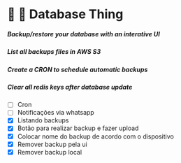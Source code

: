 # 🎲 👹 Database Thing


##### Backup/restore your database with an interative UI
##### List all backups files in AWS S3
##### Create a CRON to schedule automatic backups 
##### Clear all redis keys after database update

- [ ] Cron
- [ ] Notificações via whatsapp
- [x] Listando backups
- [x] Botão para realizar backup e fazer upload
- [x] Colocar nome do backup de acordo com o dispositivo
- [x] Remover backup pela ui
- [x] Remover backup local